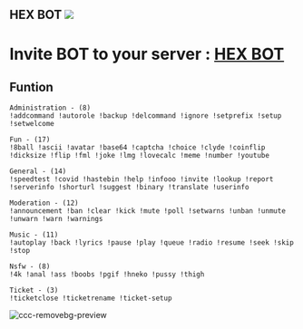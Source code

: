 
## HEX BOT [![](https://www.codefactor.io/repository/github/rutkuli/discord-authbot/badge)](https://www.codefactor.io/repository/github/rutkuli/discord-authbot)

# Invite BOT to your server : [HEX BOT](https://discord.com/oauth2/authorize?client_id=755859271006158888&scope=bot+applications.commands&permissions=8)

## Funtion  

```
Administration - (8)
!addcommand !autorole !backup !delcommand !ignore !setprefix !setup !setwelcome
```


```
Fun - (17)
!8ball !ascii !avatar !base64 !captcha !choice !clyde !coinflip !dicksize !flip !fml !joke !lmg !lovecalc !meme !number !youtube
```
```
General - (14)
!speedtest !covid !hastebin !help !infooo !invite !lookup !report !serverinfo !shorturl !suggest !binary !translate !userinfo
``` 
```
Moderation - (12)
!announcement !ban !clear !kick !mute !poll !setwarns !unban !unmute !unwarn !warn !warnings
```

```
Music - (11)
!autoplay !back !lyrics !pause !play !queue !radio !resume !seek !skip !stop
```

```
Nsfw - (8)
!4k !anal !ass !boobs !pgif !hneko !pussy !thigh
```
```
Ticket - (3)
!ticketclose !ticketrename !ticket-setup
```

![ccc-removebg-preview](https://user-images.githubusercontent.com/94861415/149643382-46a314e5-3aee-4eaf-af10-2356f84b7c60.png)

